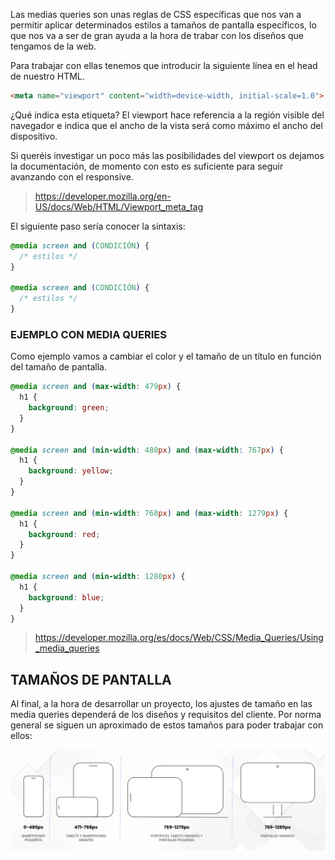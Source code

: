 Las medias queries son unas reglas de CSS específicas que nos van a permitir aplicar determinados estilos a tamaños de pantalla específicos, lo que nos va a ser de gran ayuda a la hora de trabar con los diseños que tengamos de la web.

Para trabajar con ellas tenemos que introducir la siguiente línea en el head de nuestro HTML.

```html
<meta name="viewport" content="width=device-width, initial-scale=1.0">
```

 

¿Qué indica esta etiqueta? El viewport hace referencia a la región visible del navegador e indica que el ancho de la vista será como máximo el ancho del dispositivo. 

Si queréis investigar un poco más las posibilidades del viewport os dejamos la documentación, de momento con esto es suficiente para seguir avanzando con el responsive.

> https://developer.mozilla.org/en-US/docs/Web/HTML/Viewport_meta_tag

El siguiente paso sería conocer la sintaxis:

```css
@media screen and (CONDICIÓN) {
  /* estilos */
}

@media screen and (CONDICIÓN) {
  /* estilos */
}
```

 

### EJEMPLO CON MEDIA QUERIES

Como ejemplo vamos a cambiar el color y el tamaño de un título en función del tamaño de pantalla.

```css
@media screen and (max-width: 479px) {
  h1 {
    background: green;
  }
}

@media screen and (min-width: 480px) and (max-width: 767px) {
  h1 {
    background: yellow;
  }
}

@media screen and (min-width: 768px) and (max-width: 1279px) {
  h1 {
    background: red;
  }
}

@media screen and (min-width: 1280px) {
  h1 {
    background: blue;
  }
}
```

> https://developer.mozilla.org/es/docs/Web/CSS/Media_Queries/Using_media_queries

## **TAMAÑOS DE PANTALLA**

Al final, a la hora de desarrollar un proyecto, los ajustes de tamaño en las media queries dependerá de los diseños y requisitos del cliente. Por norma general se siguen un aproximado de estos tamaños para poder trabajar con ellos:

![Sizes](recursos/responsive.png)